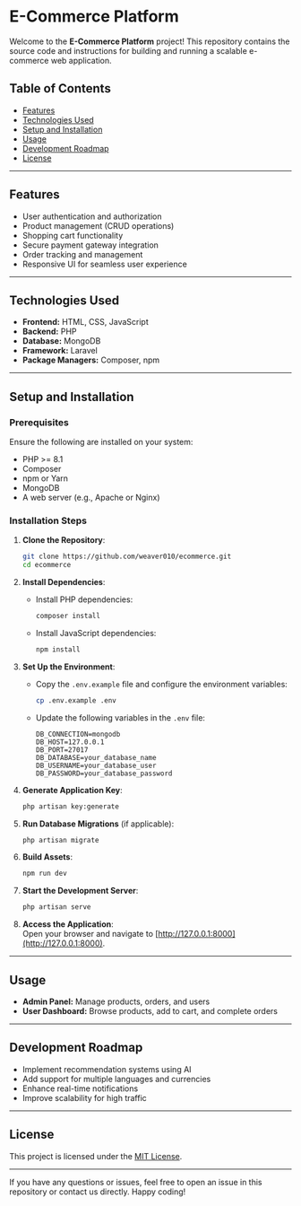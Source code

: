 
# **E-Commerce Platform**  

Welcome to the **E-Commerce Platform** project! This repository contains the source code and instructions for building and running a scalable e-commerce web application.  

## **Table of Contents**  
- [Features](#features)  
- [Technologies Used](#technologies-used)  
- [Setup and Installation](#setup-and-installation)  
- [Usage](#usage)  
- [Development Roadmap](#development-roadmap)  
- [License](#license)  

---

## **Features**  
- User authentication and authorization  
- Product management (CRUD operations)  
- Shopping cart functionality  
- Secure payment gateway integration  
- Order tracking and management  
- Responsive UI for seamless user experience  

---

## **Technologies Used**  
- **Frontend:** HTML, CSS, JavaScript  
- **Backend:** PHP  
- **Database:** MongoDB  
- **Framework:** Laravel  
- **Package Managers:** Composer, npm  

---

## **Setup and Installation**  

### **Prerequisites**  
Ensure the following are installed on your system:  
- PHP >= 8.1  
- Composer  
- npm or Yarn  
- MongoDB  
- A web server (e.g., Apache or Nginx)  

### **Installation Steps**  
1. **Clone the Repository**:  
   ```bash  
   git clone https://github.com/weaver010/ecommerce.git  
   cd ecommerce  
   ```  

2. **Install Dependencies**:  
   - Install PHP dependencies:  
     ```bash  
     composer install  
     ```  
   - Install JavaScript dependencies:  
     ```bash  
     npm install  
     ```  

3. **Set Up the Environment**:  
   - Copy the `.env.example` file and configure the environment variables:  
     ```bash  
     cp .env.example .env  
     ```  
   - Update the following variables in the `.env` file:  
     ```env  
     DB_CONNECTION=mongodb  
     DB_HOST=127.0.0.1  
     DB_PORT=27017  
     DB_DATABASE=your_database_name  
     DB_USERNAME=your_database_user  
     DB_PASSWORD=your_database_password  
     ```  

4. **Generate Application Key**:  
   ```bash  
   php artisan key:generate  
   ```  

5. **Run Database Migrations** (if applicable):  
   ```bash  
   php artisan migrate  
   ```  

6. **Build Assets**:  
   ```bash  
   npm run dev  
   ```  

7. **Start the Development Server**:  
   ```bash  
   php artisan serve  
   ```  

8. **Access the Application**:  
   Open your browser and navigate to [http://127.0.0.1:8000](http://127.0.0.1:8000).  

---

## **Usage**  
- **Admin Panel:** Manage products, orders, and users  
- **User Dashboard:** Browse products, add to cart, and complete orders  

---

## **Development Roadmap**  
- Implement recommendation systems using AI  
- Add support for multiple languages and currencies  
- Enhance real-time notifications  
- Improve scalability for high traffic  

---

## **License**  
This project is licensed under the [MIT License](LICENSE).  

---  

If you have any questions or issues, feel free to open an issue in this repository or contact us directly. Happy coding!  
